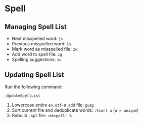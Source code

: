 # Spell

## Managing Spell List

- Next misspelled word: `]s`
- Previous misspelled word: `[s`
- Mark word as misspelled file: `zw`
- Add word to spell file: `zg`
- Spelling suggestions: `z=`

## Updating Spell List

Run the following command:

    :UpdateSpellList

1. Lowercase entire `en.utf-8.add` file: `guag`
2. Sort current file and deduplicate words: `:%sort u` (`u = unique`)
3. Rebuild `.spl` file: `:mkspell! %`
